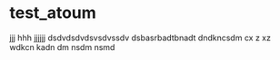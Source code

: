 # test_atoum 

jjj
hhh
jjjjjj
dsdvdsdvdsvsdvssdv
dsbasrbadtbnadt
dndkncsdm cx z xz 
wdkcn kadn dm nsdm nsmd
